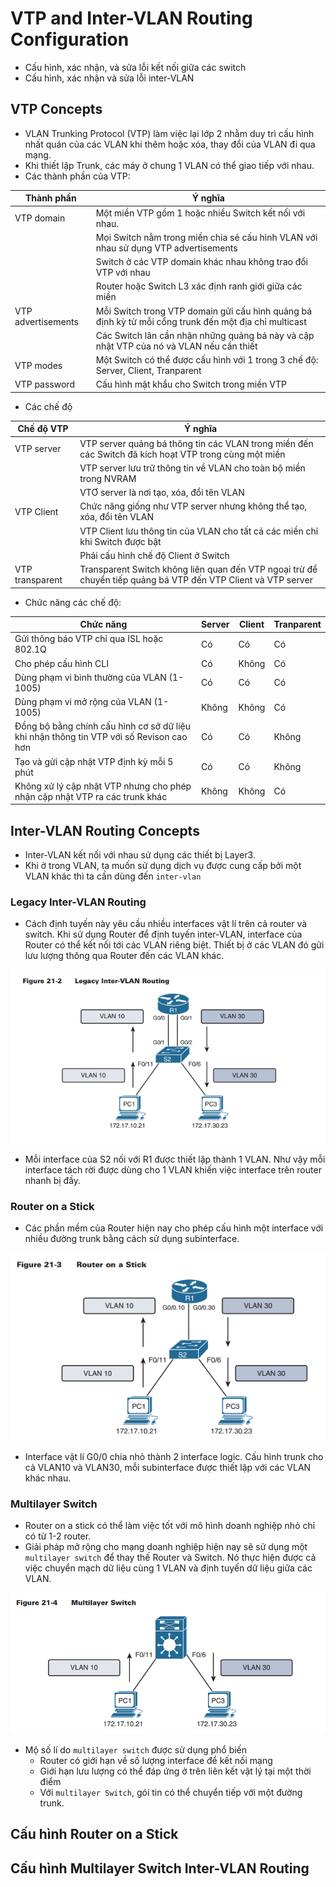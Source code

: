 # VTP and Inter-VLAN Routing Configuration
- Cấu hình, xác nhận, và sửa lỗi kết nối giữa các switch
- Cấu hình, xác nhận và sửa lỗi inter-VLAN

## VTP Concepts
- VLAN Trunking Protocol (VTP) làm việc lại lớp 2 nhằm duy trì cấu hình nhất quán của các VLAN khi thêm hoặc xóa, thay đổi của VLAN đi qua mạng.
- Khi thiết lập Trunk, các máy ở chung 1 VLAN có thể giao tiếp với nhau.
- Các thành phần của VTP:
 
| Thành phần  | Ý nghĩa      |
|-------------|-------------|
| VTP domain     |Một miền VTP gồm 1 hoặc nhiều Switch kết nối với nhau. |
||Mọi Switch nằm trong miền chia sẻ cấu hình VLAN với nhau sử dụng VTP advertisements|  
||Switch ở các VTP domain khác nhau không trao đổi VTP với nhau|
||Router hoặc Switch L3 xác định ranh giới giữa các miền|
| VTP advertisements  | Mỗi Switch trong VTP domain gửi cấu hình quảng bá định kỳ từ mỗi cổng trunk đến một địa chỉ multicast  |
||Các Switch lân cần nhận những quảng bá này và cập nhật VTP của nó và VLAN nếu cần thiết|
| VTP modes  |Một Switch có thể được cấu hình với 1 trong 3 chế độ: Server, Client, Tranparent|          
| VTP password    |Cấu hình mật khẩu cho Switch trong miền VTP|
- Các chế độ

| Chế độ VTP | Ý nghĩa | 
| -------------- | ------- |
| VTP server | VTP server quảng bá thông tin các VLAN trong miền đến các Switch đã kích hoạt VTP trong cùng một miền |
|  | VTP server lưu trữ thông tin về VLAN cho toàn bộ miền trong NVRAM |
|  | VTƠ server là nơi tạo, xóa, đổi tên VLAN |
| VTP Client | Chức năng giống như VTP server nhưng không thể tạo, xóa, đổi tên VLAN |
|  | VTP Client lưu thông tin của VLAN cho tất cả các miền chỉ khi Switch được bật | 
|  | Phải cấu hình chế độ Client ở Switch | 
| VTP transparent | Transparent Switch không liên quan đến VTP ngoại trừ để chuyển tiếp quảng bá VTP đến VTP Client và VTP server | 
- Chức năng các chế độ:

| Chức năng          | Server      | Client | Tranparent
| ------------- | ------------- | ------------- | ------------- |
|Gửi thông báo VTP chỉ qua ISL hoặc 802.1Q|Có|Có|Có|
|Cho phép cấu hình CLI|Có|Không|Có|
|Dùng phạm vi bình thường của VLAN (1-1005)|Có|Có|Có|
|Dùng phạm vi mở rộng của VLAN (1-1005)|Không|Không|Có|
|Đồng bộ bằng chính cấu hình cơ sở dữ liệu khi nhận thông tin VTP với số Revison cao hơn|Có|Có|Không|
|Tạo và gửi cập nhật VTP định kỳ mỗi 5 phút|Có|Có|Không|
|Không xử lý cập nhật VTP nhưng cho phép nhận cập nhật VTP ra các trunk khác|Không|Không|Có|


## Inter-VLAN Routing Concepts
- Inter-VLAN kết nối với nhau sử dụng các thiết bị Layer3. 
- Khi ở trong VLAN, ta muốn sử dụng dịch vụ được cung cấp bởi một VLAN khác thì ta cần dùng đến `inter-vlan`
### Legacy Inter-VLAN Routing 
- Cách định tuyến này yêu cầu nhiều interfaces vật lí trên cả router và switch. Khi sử dụng Router để định tuyến inter-VLAN, interface của Router có thể kết nối tới các VLAN riêng biệt. Thiết bị ở các VLAN đó gửi lưu lượng thông qua Router đến các VLAN khác. 

![1](/image/2021-04-07_14-05-46.png)

- Mỗi interface của S2 nối với R1 được thiết lập thành 1 VLAN. Như vậy mỗi interface tách rời được dùng cho 1 VLAN khiến việc interface trên router nhanh bị đầy. 
### Router on a Stick 
- Các phần mềm của Router hiện nay cho phép cấu hình một interface với nhiều đường trunk bằng cách sử dụng subinterface. 

![2](/image/2021-04-07_14-14-50.png)
- Interface vật lí G0/0 chia nhỏ thành 2 interface logic. Cấu hình trunk cho cả VLAN10 và VLAN30, mỗi subinterface được thiết lập với các VLAN khác nhau. 
### Multilayer Switch 
- Router on a stick có thể làm việc tốt với mô hình doanh nghiệp nhỏ chỉ có từ 1-2 router. 
- Giải pháp mở rộng cho mạng doanh nghiệp hiện nay sẽ sử dụng một `multilayer switch` để thay thế Router và Switch. Nó thực hiện được cả việc chuyển mạch dữ liệu cùng 1 VLAN và định tuyến dữ liệu giữa các VLAN. 

![3](/image/2021-04-07_14-56-55.png)
- Mộ số lí do `multilayer switch` được sử dụng phổ biến 
    - Router có giới hạn về số lượng interface để kết nối mạng
    - Giới hạn lưu lượng có thể đáp ứng ở trên liên kết vật lý tại một thời điểm
    - Với `multilayer Switch`, gói tin có thể chuyển tiếp với một đường trunk. 

## Cấu hình Router on a Stick 

## Cấu hình Multilayer Switch Inter-VLAN Routing